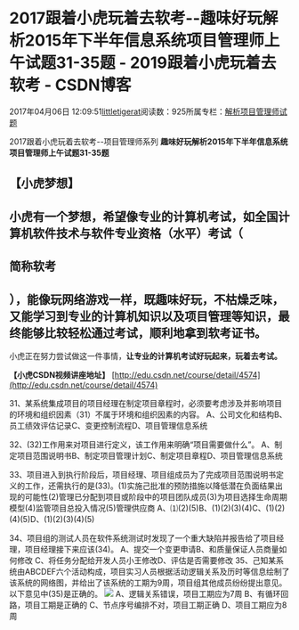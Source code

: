 
# 2017跟着小虎玩着去软考--趣味好玩解析2015年下半年信息系统项目管理师上午试题31-35题 - 2019跟着小虎玩着去软考 - CSDN博客

2017年04月06日 12:09:51[littletigerat](https://me.csdn.net/littletigerat)阅读数：925所属专栏：[解析项目管理师试题](https://blog.csdn.net/column/details/15005.html)



2017跟着小虎玩着去软考--项目管理师系列
**趣味好玩解析2015年下半年信息系统项目管理师上午试题31-35题**

## 【小虎梦想】
## 小虎有一个梦想，希望像专业的计算机考试，如全国计算机软件技术与软件专业资格（水平）考试（
## 简称软考
## ），能像玩网络游戏一样，既趣味好玩，不枯燥乏味，又能学习到专业的计算机知识以及项目管理等知识，最终能够比较轻松通过考试，顺利地拿到软考证书。

小虎正在努力尝试做这一件事情，**让专业的计算机考试好玩起来，玩着去考试。**

**【小虎CSDN视频讲座地址】**
[http://edu.csdn.net/course/detail/4574](http://edu.csdn.net/course/detail/4574)

31、某系统集成项目的项目经理在制定项目章程时，必须要考虑涉及并影响项目的环境和组织因素（31）不属于环境和组织因素的内容。
A、公司文化和结构B、员工绩效评估记录C、变更控制流程D、项目管理信息系统

32、(32)工作用来对项目进行定义，该工作用来明确“项目需要做什么”。
A、制定项目范围说明书B、制定项目管理计划C、制定项目章程D、项目管理信息系统

33、项目进入到执行阶段后，项目经理、项目组成员为了完成项目范围说明书定义的工作，还需执行的是(33)。(1)实施己批准的预防措施以降低潜在负面结果出现的可能性(2)管理已分配到项目或阶段中的项目团队成员(3)为项目选择生命周期模型(4)监管项目总投入情况(5)管理供应商
A、⑴(2)(5)B、(1)(2)(3)(4)C、(1)(2)(4)(5)D、(1)(2)(3)(4)(5)

34、项目组的测试人员在软件系统测试时发现了一个重大缺陷并报告给了项目经理，项目经理接下来应该(34)。
A、提交一个变更申请B、和质量保证人员商量如何修改
C、将任务分配给开发人员小王修改D、评估是否需要修改
35、己知某系统由ABCDEF六个活动构成，项目实习人员根据活动逻辑关系及历时等信息绘制了该系统的网络图，并给出了该系统的工期为9周，项目组其他成员纷纷提出意见。以下意见中(35)是正确的。
![](https://img-blog.csdn.net/20170406120826779?watermark/2/text/aHR0cDovL2Jsb2cuY3Nkbi5uZXQvbGl0dGxldGlnZXJhdA==/font/5a6L5L2T/fontsize/400/fill/I0JBQkFCMA==/dissolve/70/gravity/SouthEast)
A、逻辑关系错误，项目工期应为7周
B、有循环回路，项目工期是正确的
C、节点序号编排不对，项目工期正确
D、项目工期应为8周


